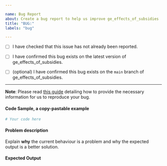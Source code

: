 ```yaml
---

name: Bug Report
about: Create a bug report to help us improve ge_effects_of_subsidies
title: "BUG:"
labels: "bug"

---
```


- [ ] I have checked that this issue has not already been reported.

- [ ] I have confirmed this bug exists on the latest version of ge_effects_of_subsidies.

- [ ] (optional) I have confirmed this bug exists on the `main` branch of ge_effects_of_subsidies.

---

**Note**: Please read [this
guide](https://matthewrocklin.com/blog/work/2018/02/28/minimal-bug-reports) detailing
how to provide the necessary information for us to reproduce your bug.

#### Code Sample, a copy-pastable example

```python
# Your code here
```

#### Problem description

Explain **why** the current behaviour is a problem and why the expected output is a
better solution.

#### Expected Output
